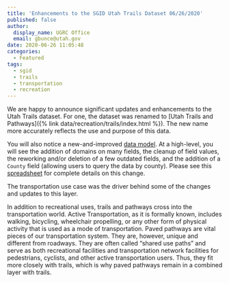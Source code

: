 ```yaml
---
title: 'Enhancements to the SGID Utah Trails Dataset 06/26/2020'
published: false
author:
  display_name: UGRC Office
  email: gbunce@utah.gov
date: 2020-06-26 11:05:48
categories:
  - Featured
tags:
  - sgid
  - trails
  - transportation
  - recreation
---
```


We are happy to announce significant updates and enhancements to the Utah Trails dataset. For one, the dataset was renamed to [Utah Trails and Pathways]({% link data/recreation/trails/index.html %}). The new name more accurately reflects the use and purpose of this data.

You will also notice a new-and-improved [data model](https://docs.google.com/spreadsheets/d/1ArawJ_8LLmbPWSQjG6YmovcjBnc0S9Md0gviBJudu78/edit?usp=sharing). At a high-level, you will see the addition of domains on many fields, the cleanup of field values, the reworking and/or deletion of a few outdated fields, and the addition of a `County` field (allowing users to query the data by county). Please see this [spreadsheet](https://docs.google.com/spreadsheets/d/1fmyScHReP-j31tfZJHLLwKltlPDoYTEBV0E7-fHY04w/edit?usp=sharing) for complete details on this change.

The transportation use case was the driver behind some of the changes and updates to this layer.

In addition to recreational uses, trails and pathways cross into the transportation world. Active Transportation, as it is formally known, includes walking, bicycling, wheelchair propelling, or any other form of physical activity that is used as a mode of transportation. Paved pathways are vital pieces of our transportation system. They are, however, unique and different from roadways. They are often called “shared use paths” and serve as both recreational facilities and transportation network facilities for pedestrians, cyclists, and other active transportation users. Thus, they fit more closely with trails, which is why paved pathways remain in a combined layer with trails.
